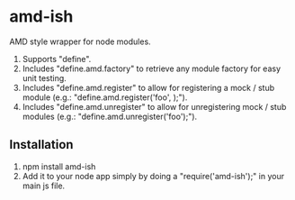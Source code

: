 amd-ish
=======

AMD style wrapper for node modules.

1. Supports "define".
2. Includes "define.amd.factory" to retrieve any module factory for easy unit testing.
3. Includes "define.amd.register" to allow for registering a mock / stub module (e.g.: "define.amd.register('foo', <mock>);").
4. Includes "define.amd.unregister" to allow for unregistering mock / stub modules (e.g.: "define.amd.unregister('foo');").

Installation
------------

1. npm install amd-ish
2. Add it to your node app simply by doing a "require('amd-ish');" in your main js file.
